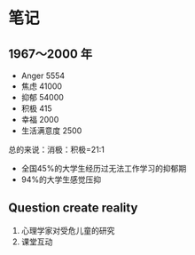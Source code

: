 # 笔记

## 1967～2000 年

- Anger 5554
- 焦虑 41000
- 抑郁 54000
- 积极 415
- 幸福 2000
- 生活满意度 2500

总的来说：消极：积极=21:1

- 全国45%的大学生经历过无法工作学习的抑郁期
- 94%的大学生感觉压抑

## Question create reality

1. 心理学家对受危儿童的研究
2. 课堂互动